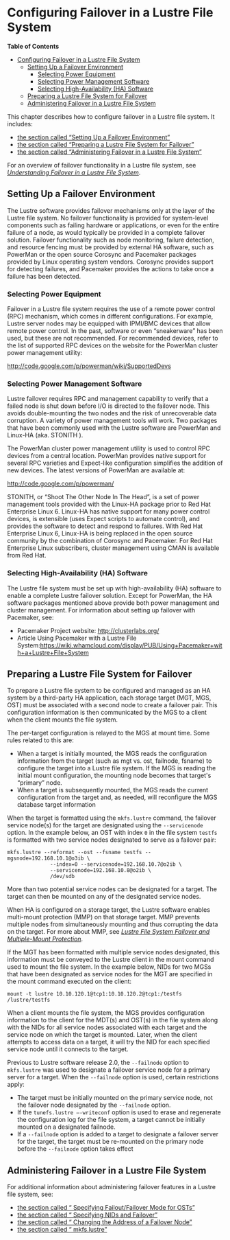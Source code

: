 # Configuring Failover in a Lustre File System

**Table of Contents**

- [Configuring Failover in a Lustre File System](#configuring-failover-in-a-lustre-file-system)
  * [Setting Up a Failover Environment](#setting-up-a-failover-environment)
    + [Selecting Power Equipment](#selecting-power-equipment)
    + [Selecting Power Management Software](#selecting-power-management-software)
    + [Selecting High-Availability (HA) Software](#selecting-high-availability-ha-software)
  * [Preparing a Lustre File System for Failover](#preparing-a-lustre-file-system-for-failover)
  * [Administering Failover in a Lustre File System](#administering-failover-in-a-lustre-file-system)

This chapter describes how to configure failover in a Lustre file system. It includes:

- [the section called “Setting Up a Failover Environment”](#setting-up-a-failover-environment)
- [the section called “Preparing a Lustre File System for Failover”](#preparing-a-lustre-file-system-for-failover)
- [the section called “Administering Failover in a Lustre File System”](#administering-failover-in-a-lustre-file-system)

For an overview of failover functionality in a Lustre file system, see [*Understanding Failover in a Lustre File System*](understandingfailover.html).

## Setting Up a Failover Environment

The Lustre software provides failover mechanisms only at the layer of the Lustre file system. No failover functionality is provided for system-level components such as failing hardware or applications, or even for the entire failure of a node, as would typically be provided in a complete failover solution. Failover functionality such as node monitoring, failure detection, and resource fencing must be provided by external HA software, such as PowerMan or the open source Corosync and Pacemaker packages provided by Linux operating system vendors. Corosync provides support for detecting failures, and Pacemaker provides the actions to take once a failure has been detected.

### Selecting Power Equipment

Failover in a Lustre file system requires the use of a remote power control (RPC) mechanism, which comes in different configurations. For example, Lustre server nodes may be equipped with IPMI/BMC devices that allow remote power control. In the past, software or even “sneakerware” has been used, but these are not recommended. For recommended devices, refer to the list of supported RPC devices on the website for the PowerMan cluster power management utility:

<http://code.google.com/p/powerman/wiki/SupportedDevs>

### Selecting Power Management Software

Lustre failover requires RPC and management capability to verify that a failed node is shut down before I/O is directed to the failover node. This avoids double-mounting the two nodes and the risk of unrecoverable data corruption. A variety of power management tools will work. Two packages that have been commonly used with the Lustre software are PowerMan and Linux-HA (aka. STONITH ).

The PowerMan cluster power management utility is used to control RPC devices from a central location. PowerMan provides native support for several RPC varieties and Expect-like configuration simplifies the addition of new devices. The latest versions of PowerMan are available at:

<http://code.google.com/p/powerman/>

STONITH, or “Shoot The Other Node In The Head”, is a set of power management tools provided with the Linux-HA package prior to Red Hat Enterprise Linux 6. Linux-HA has native support for many power control devices, is extensible (uses Expect scripts to automate control), and provides the software to detect and respond to failures. With Red Hat Enterprise Linux 6, Linux-HA is being replaced in the open source community by the combination of Corosync and Pacemaker. For Red Hat Enterprise Linux subscribers, cluster management using CMAN is available from Red Hat.

### Selecting High-Availability (HA) Software

The Lustre file system must be set up with high-availability (HA) software to enable a complete Lustre failover solution. Except for PowerMan, the HA software packages mentioned above provide both power management and cluster management. For information about setting up failover with Pacemaker, see:

- Pacemaker Project website: <http://clusterlabs.org/>
- Article Using Pacemaker with a Lustre File System:<https://wiki.whamcloud.com/display/PUB/Using+Pacemaker+with+a+Lustre+File+System>

## Preparing a Lustre File System for Failover

To prepare a Lustre file system to be configured and managed as an HA system by a third-party HA application, each storage target (MGT, MGS, OST) must be associated with a second node to create a failover pair. This configuration information is then communicated by the MGS to a client when the client mounts the file system.

The per-target configuration is relayed to the MGS at mount time. Some rules related to this are:

- When a target is initially mounted, the MGS reads the configuration information from the target (such as mgt vs. ost, failnode, fsname) to configure the target into a Lustre file system. If the MGS is reading the initial mount configuration, the mounting node becomes that target's “primary” node.
- When a target is subsequently mounted, the MGS reads the current configuration from the target and, as needed, will reconfigure the MGS database target information

When the target is formatted using the `mkfs.lustre` command, the failover service node(s) for the target are designated using the `--servicenode` option. In the example below, an OST with index `0` in the file system `testfs` is formatted with two service nodes designated to serve as a failover pair:

```
mkfs.lustre --reformat --ost --fsname testfs --mgsnode=192.168.10.1@o3ib \  
              --index=0 --servicenode=192.168.10.7@o2ib \
              --servicenode=192.168.10.8@o2ib \  
              /dev/sdb
```

More than two potential service nodes can be designated for a target. The target can then be mounted on any of the designated service nodes.

When HA is configured on a storage target, the Lustre software enables multi-mount protection (MMP) on that storage target. MMP prevents multiple nodes from simultaneously mounting and thus corrupting the data on the target. For more about MMP, see [*Lustre File System Failover and Multiple-Mount Protection*](managingfailover.html).

If the MGT has been formatted with multiple service nodes designated, this information must be conveyed to the Lustre client in the mount command used to mount the file system. In the example below, NIDs for two MGSs that have been designated as service nodes for the MGT are specified in the mount command executed on the client:

```
mount -t lustre 10.10.120.1@tcp1:10.10.120.2@tcp1:/testfs /lustre/testfs
```

When a client mounts the file system, the MGS provides configuration information to the client for the MDT(s) and OST(s) in the file system along with the NIDs for all service nodes associated with each target and the service node on which the target is mounted. Later, when the client attempts to access data on a target, it will try the NID for each specified service node until it connects to the target.

Previous to Lustre software release 2.0, the `--failnode` option to `mkfs.lustre` was used to designate a failover service node for a primary server for a target. When the `--failnode` option is used, certain restrictions apply:

- The target must be initially mounted on the primary service node, not the failover node designated by the `--failnode` option.
- If the `tunefs.lustre –-writeconf` option is used to erase and regenerate the configuration log for the file system, a target cannot be initially mounted on a designated failnode.
- If a `--failnode` option is added to a target to designate a failover server for the target, the target must be re-mounted on the primary node before the `--failnode` option takes effect

## Administering Failover in a Lustre File System

For additional information about administering failover features in a Lustre file system, see:

- [the section called “ Specifying Failout/Failover Mode for OSTs”](dbdoclet.50438194_57420.html)
- [the section called “ Specifying NIDs and Failover”](dbdoclet.50438194_41817.html)
- [the section called “ Changing the Address of a Failover Node”](dbdoclet.50438199_62333.html)
- [the section called “ mkfs.lustre”](dbdoclet.50438219_75432.html)